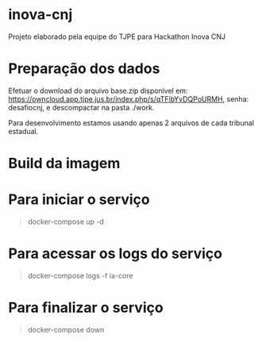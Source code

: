 # inova-cnj
Projeto elaborado pela equipe do TJPE para Hackathon Inova CNJ

# Preparação dos dados

Efetuar o download do arquivo base.zip disponível em: https://owncloud.app.tjpe.jus.br/index.php/s/qTFibYvDQPoURMH, senha: desafiocnj, e descompactar na pasta ./work.

Para desenvolvimento estamos usando apenas 2 arquivos de cada tribunal estadual.

# Build da imagem

# Para iniciar o serviço

> docker-compose up -d

# Para acessar os logs do serviço

> docker-compose logs -f ia-core

# Para finalizar o serviço

> docker-compose down